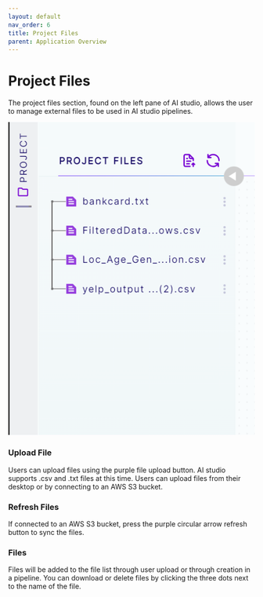 ```yaml
---
layout: default
nav_order: 6
title: Project Files
parent: Application Overview
---
```

# Project Files

The project files section, found on the left pane of AI studio, allows the user to manage external files to be used in AI studio pipelines.

<img src="images/Screenshot_ProjectFiles.png"/>

### Upload File

Users can upload files using the purple file upload button. AI studio supports .csv and .txt files at this time. Users can upload files from their desktop or by connecting to an AWS S3 bucket.

### Refresh Files

If connected to an AWS S3 bucket, press the purple circular arrow refresh button to sync the files.

### Files

Files will be added to the file list through user upload or through creation in a pipeline. You can download or delete files by clicking the three dots next to the name of the file. 

